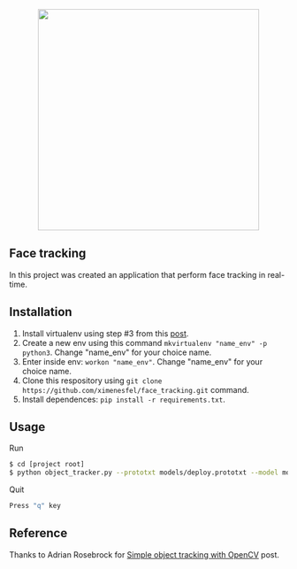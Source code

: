 <div style="text-align: center">
  <img src="figure_1.gif" style="width: 400px; height: 400px;" />
</div>

## Face tracking

In this project was created an application that perform face tracking in real-time.

## Installation

1. Install virtualenv using step #3 from this [post](https://www.pyimagesearch.com/2017/09/27/setting-up-ubuntu-16-04-cuda-gpu-for-deep-learning-with-python/).
2. Create a new env using this command ```mkvirtualenv "name_env" -p python3```. Change "name_env" for your choice name.
3. Enter inside env: ```workon "name_env"```. Change "name_env" for your choice name.
4. Clone this respository using ```git clone https://github.com/ximenesfel/face_tracking.git``` command.
5. Install dependences: ```pip install -r requirements.txt```.

## Usage

Run 

```sh
$ cd [project root]
$ python object_tracker.py --prototxt models/deploy.prototxt --model models/res10_300x300_ssd_iter_140000.caffemodel
```
Quit

```sh
Press "q" key
```

## Reference

Thanks to Adrian Rosebrock for [Simple object tracking with OpenCV](https://www.pyimagesearch.com/2018/07/23/simple-object-tracking-with-opencv/) post.